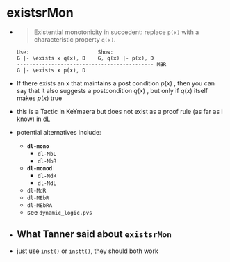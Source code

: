 # existsrMon

- > Existential monotonicity in succedent: replace `p(x)` with a characteristic
  > property `q(x)`.

  ```text
  Use:                      Show:
  G |- \exists x q(x), D    G, q(x) |- p(x), D
  -------------------------------------------- M∃R
  G |- \exists x p(x), D
  ```

- If there exists an x that maintains a post condition $p(x)$ , then you can say
  that it also suggests a postcondition $q(x)$ , but only if $q(x)$ itself makes
  $p(x)$ true
- this is a Tactic in KeYmaera but does not exist as a proof rule (as far as i
  know) in [dL](../pages/dL.md)
- potential alternatives include:

  - **`dl-mono`**
    - `dl-MbL`
    - `dl-MbR`
  - **`dl-monod`**
    - `dl-MdR`
    - `dl-MdL`
  - `dl-MdR`
  - `dl-MEbR`
  - `dl-MEbRA`
  - see `dynamic_logic.pvs`

- ## What Tanner said about `existsrMon`

- just use `inst()` or `instt()`, they should both work
